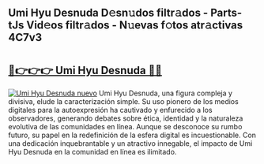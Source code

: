## Umi Hyu Desnuda D𝚎sn𝚞dos filtr𝚊dos - Parts-tJs Vid𝚎os filtr𝚊dos - N𝚞evas f𝚘tos atr𝚊ctivas 4C7v3

# <h2><a href="http://mb4db0.tromn.icu/?c=Umi+Hyu+Desnuda">🔗👉👉👉 Umi Hyu Desnuda 🔗🔗</a></h2>

[![Umi Hyu Desnuda nuevo](https://i.imgur.com/pEAQMta.gif)](http://mb4db0.tromn.icu/?c=Umi+Hyu+Desnuda)
Umi Hyu Desnuda, una figura compleja y divisiva, elude la caracterización simple. Su uso pionero de los medios digitales para la autoexpresión ha cautivado y enfurecido a los observadores, generando debates sobre ética, identidad y la naturaleza evolutiva de las comunidades en línea. Aunque se desconoce su rumbo futuro, su papel en la redefinición de la esfera digital es incuestionable. Con una dedicación inquebrantable y un atractivo innegable, el impacto de Umi Hyu Desnuda en la comunidad en línea es ilimitado.
